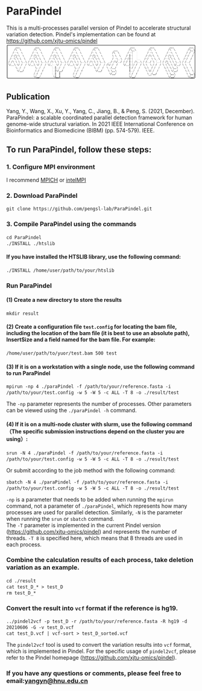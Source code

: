 # ParaPindel
This is a multi-processes parallel version of Pindel to accelerate structural variation detection. Pindel's implementation can be found at https://github.com/xjtu-omics/pindel
![ParaPindel logo](logo.png)

## Publication
Yang, Y., Wang, X., Xu, Y., Yang, C., Jiang, B., & Peng, S. (2021, December). ParaPindel: a scalable coordinated parallel detection framework for human genome-wide structural variation. In 2021 IEEE International Conference on Bioinformatics and Biomedicine (BIBM) (pp. 574-579). IEEE.

## To run ParaPindel, follow these steps:

### 1. Configure MPI environment
I recommend [MPICH](https://www.mpich.org/) or [intelMPI](https://software.intel.com/content/www/us/en/develop/documentation/mpi-developer-guide-linux/top/installation-and-prerequisites/installation.html)

### 2. Download ParaPindel
```
git clone https://github.com/pengsl-lab/ParaPindel.git
```

### 3. Compile ParaPindel using the commands
```
cd ParaPindel
./INSTALL ./htslib
```
#### If you have installed the HTSLIB library, use the following command:
```
./INSTALL /home/user/path/to/your/htslib
```

### Run ParaPindel
#### (1) Create a new directory to store the results
```
mkdir result
```
#### (2) Create a configuration file ```test.config``` for locating the bam file, including the location of the bam file (it is best to use an absolute path), InsertSize and a field named for the bam file. For example:
````
/home/user/path/to/yuor/test.bam 500 test
````
#### (3) If it is on a workstation with a single node, use the following command to run ParaPindel
```
mpirun -np 4 ./paraPindel -f /path/to/your/reference.fasta -i /path/to/your/test.config -w 5 -W 5 -c ALL -T 8 -o ./result/test
```
The ```-np``` parameter represents the number of processes. Other parameters can be viewed using the ```./paraPindel -h``` command.
#### (4) If it is on a multi-node cluster with slurm, use the following command（The specific submission instructions depend on the cluster you are using）:
```
srun -N 4 ./paraPindel -f /path/to/your/reference.fasta -i /path/to/your/test.config -w 5 -W 5 -c ALL -T 8 -o ./result/test
```
Or submit according to the job method with the following command:
```
sbatch -N 4 ./paraPindel -f /path/to/your/reference.fasta -i /path/to/your/test.config -w 5 -W 5 -c ALL -T 8 -o ./result/test
```

```-np``` is a parameter that needs to be added when running the ```mpirun``` command, not a parameter of ```./paraPindel```, which represents how many processes are used for parallel detection. Similarly, ```-N``` is the parameter when running the ```srun``` or ```sbatch``` command.
<br>The ```-T``` parameter is implemented in the current Pindel version (https://github.com/xjtu-omics/pindel) and represents the number of threads. ```-T 8``` is specified here, which means that 8 threads are used in each process. <br>
### Combine the calculation results of each process, take deletion variation as an example.
```
cd ./result
cat test_D_* > test_D
rm test_D_*
```
### Convert the result into ```vcf``` format if the reference is hg19.
```
../pindel2vcf -p test_D -r /path/to/your/reference.fasta -R hg19 -d 20210606 -G -v test_D.vcf
cat test_D.vcf | vcf-sort > test_D_sorted.vcf
```
The ```pindel2vcf``` tool is used to convert the variation results into ```vcf``` format, which is implemented in Pindel. For the specific usage of ```pindel2vcf```, please refer to the Pindel homepage (https://github.com/xjtu-omics/pindel).

### If you have any questions or comments, please feel free to email:yangyn@hnu.edu.cn
